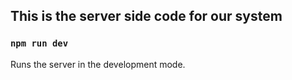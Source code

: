 ## This is the server side code for our system

### `npm run dev`

Runs the server in the development mode.